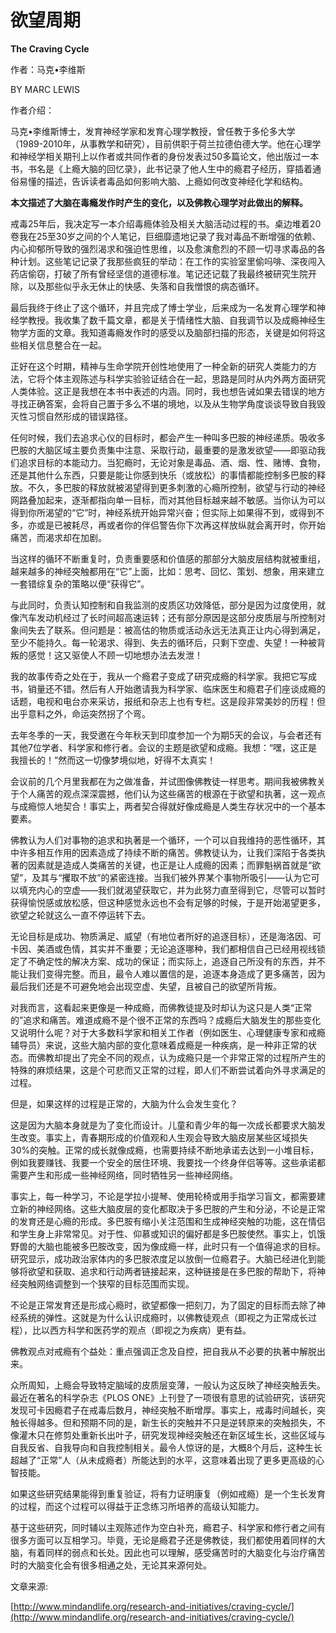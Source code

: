 # 欲望周期

**The Craving Cycle**

作者：马克•李维斯

BY MARC LEWIS

作者介绍：

马克•李维斯博士，发育神经学家和发育心理学教授，曾任教于多伦多大学（1989-2010年，从事教学和研究），目前供职于荷兰拉德伯德大学。他在心理学和神经学相关期刊上以作者或共同作者的身份发表过50多篇论文，他出版过一本书，书名是《上瘾大脑的回忆录》，此书记录了他人生中的瘾君子经历，穿插着通俗易懂的描述，告诉读者毒品如何影响大脑、上瘾如何改变神经化学和结构。

**本文描述了大脑在毒瘾发作时产生的变化，以及佛教心理学对此做出的解释。**

戒毒25年后，我决定写一本介绍毒瘾体验及相关大脑活动过程的书。桌边堆着20卷我在25至30岁之间的个人笔记，巨细靡遗地记录了我对毒品不断增强的依赖、内心抑郁所导致的强烈渴求和强迫性思维，以及愈演愈烈的不顾一切寻求毒品的各种计划。这些笔记记录了我那些疯狂的举动：在工作的实验室里偷吗啡、深夜闯入药店偷窃，打破了所有曾经坚信的道德标准。笔记还记载了我最终被研究生院开除，以及那些似乎永无休止的快感、失落和自我憎恨的病态循环。

最后我终于终止了这个循环，并且完成了博士学业，后来成为一名发育心理学和神经学教授。我收集了数千篇文章，都是关于情绪性大脑、自我调节以及成瘾神经生物学方面的文章。我知道毒瘾发作时的感受以及脑部扫描的形态，关键是如何将这些相关信息整合在一起。

正好在这个时期，精神与生命学院开创性地使用了一种全新的研究人类能力的方法，它将个体主观陈述与科学实验验证结合在一起，思路是同时从内外两方面研究人类体验。这正是我想在本书中表述的内涵。同时，我也想告诫如果去错误的地方寻找正确答案，会将自己置于多么不堪的境地，以及从生物学角度谈谈导致自我毁灭性习惯自然形成的错误路径。

任何时候，我们去追求心仪的目标时，都会产生一种叫多巴胺的神经递质。吸收多巴胺的大脑区域主要负责集中注意、采取行动，最重要的是激发欲望——即驱动我们追求目标的本能动力。当犯瘾时，无论对象是毒品、酒、烟、性、赌博、食物，还是其他什么东西，只要是能让你感到快乐（或放松）的事情都能控制多巴胺的释放。不久，多巴胺的释放就被渴望得到更多刺激的心瘾所控制，欲望与行动的神经网路叠加起来，逐渐都指向单一目标，而对其他目标越来越不敏感。当你认为可以得到你所渴望的“它”时，神经系统开始异常兴奋；但实际上如果得不到，或得到不多，亦或是已被耗尽，再或者你的伴侣警告你下次再这样放纵就会离开时，你开始痛苦，而渴求却在加剧。

当这样的循环不断重复时，负责重要感和价值感的那部分大脑皮层结构就被重组，越来越多的神经突触都用在“它”上面，比如：思考、回忆、策划、想象，用来建立一套错综复杂的策略以便“获得它”。

与此同时，负责认知控制和自我监测的皮质区功效降低，部分是因为过度使用，就像汽车发动机经过了长时间超高速运转；还有部分原因是这部分皮质层与所控制对象间失去了联系。但问题是：被高估的物质或活动永远无法真正让内心得到满足，至少不能持久。每一轮渴求、得到、失去的循环后，只剩下空虚、失望！一种被背叛的感觉！这又驱使人不顾一切地想办法去发泄！

我的故事传奇之处在于，我从一个瘾君子变成了研究成瘾的科学家。我把它写成书，销量还不错。然后有人开始邀请我为科学家、临床医生和瘾君子们座谈成瘾的话题，电视和电台亦来采访，报纸和杂志上也有专栏。这是段非常美妙的历程！但出乎意料之外，命运突然拐了个弯。

去年冬季的一天，我受邀在今年秋天到印度参加一个为期5天的会议，与会者还有其他7位学者、科学家和修行者。会议的主题是欲望和成瘾。我想：“嘿，这正是我擅长的！”然而这一切像梦境似地，好得不太真实！

会议前的几个月里我都在为之做准备，并试图像佛教徒一样思考。期间我被佛教关于个人痛苦的观点深深震撼，他们认为这些痛苦的根源在于欲望和执著，这一观点与成瘾惊人地契合！事实上，两者契合得就好像成瘾是人类生存状况中的一个基本要素。

佛教认为人们对事物的追求和执著是一个循环，一个可以自我维持的恶性循环，其中许多相互作用的因素造成了持续不断的痛苦。佛教徒认为，让我们深陷于各类执著的因素就是造成人类痛苦的关键，也正是让人成瘾的因素；而罪魁祸首就是“欲望”，及其与“攫取不放”的紧密连接。当我们被外界某个事物所吸引——认为它可以填充内心的空虚——我们就渴望获取它，并为此努力直至得到它，尽管可以暂时获得愉悦感或放松感，但这种感觉永远也不会有足够的时候，于是开始渴望更多，欲望之轮就这么一直不停运转下去。

无论目标是成功、物质满足、威望（有地位者所好的追逐目标），还是海洛因、可卡因、美酒或色情，其实并不重要；无论追逐哪种，我们都相信自己已经用视线锁定了不确定性的解决方案、成功的保证；而实际上，追逐自己所没有的东西，并不能让我们变得完整。而且，最令人难以置信的是，追逐本身造成了更多痛苦，因为最后我们还是不可避免地会出现空虚、失望，且被自己的欲望所背叛。

对我而言，这看起来更像是一种成瘾，而佛教徒提及时却认为这只是人类“正常的”追求和痛苦。难道成瘾不是个很不正常的东西吗？成瘾后大脑发生的那些变化又说明什么呢？对于大多数科学家和相关工作者（例如医生、心理健康专家和戒瘾辅导员）来说，这些大脑内部的变化意味着成瘾是一种疾病，是一种非正常的状态。而佛教却提出了完全不同的观点，认为成瘾只是一个非常正常的过程所产生的特殊的麻烦结果，这是个可悲而又正常的过程，即人们不断尝试着向外寻求满足的过程。

但是，如果这样的过程是正常的，大脑为什么会发生变化？

这是因为大脑本身就是为了变化而设计。儿童和青少年的每一次成长都要求大脑发生改变。事实上，青春期形成的价值观和人生观会导致大脑皮层某些区域损失30%的突触。正常的成长就像成瘾，也需要持续不断地承诺去达到一小堆目标，例如我要赚钱、我要一个安全的居住环境、我要找一个终身伴侣等等。这些承诺都需要产生和形成一些神经网络，同时牺牲另一些神经网络。

事实上，每一种学习，不论是学拉小提琴、使用轮椅或用手指学习盲文，都需要建立新的神经网络。这些大脑皮层的变化都取决于多巴胺的产生和分泌，不论是正常的发育还是心瘾的形成。多巴胺有缩小关注范围和生成神经突触的功能，这在情侣和学生身上非常常见。对于性、仰慕或知识的偏好都是多巴胺使然。事实上，饥饿野兽的大脑也能被多巴胺改变，因为像成瘾一样，此时只有一个值得追求的目标。研究显示，成功政治家体内的多巴胺浓度足以放倒一位瘾君子。大脑已经进化到能够将欲望和获取、追求和行动两者链接起来，这种链接是在多巴胺的帮助下，将神经突触网络调整到一个狭窄的目标范围而实现。

不论是正常发育还是形成心瘾时，欲望都像一把刻刀，为了固定的目标而去除了神经系统的弹性。这就是为什么认识成瘾时，以佛教徒观点（即视之为正常成长过程），比以西方科学和医药学的观点（即视之为疾病）更有益。

佛教观点对戒瘾有个益处：重点强调正念及自控，把自我从不必要的执著中解脱出来。

众所周知，上瘾会导致特定脑域的皮质层变薄，一般认为这反映了神经突触丢失。最近在著名的科学杂志《PLOS ONE》上刊登了一项很有意思的试验研究，该研究发现可卡因瘾君子在戒毒后数月，神经突触不断增厚。事实上，戒毒时间越长，突触长得越多。但和预期不同的是，新生长的突触并不只是逆转原来的突触损失，不像灌木只在修剪处重新长出叶子，研究发现神经突触还在新区域生长，这些区域与自我反省、自我导向和自我控制相关。最令人惊讶的是，大概8个月后，这种生长超越了“正常”人（从未成瘾者）所能达到的水平，这意味着出现了更多更高级的心智技能。

如果这些研究结果能得到重复验证，将有力证明康复（例如戒瘾）是一个生长发育的过程，而这个过程可以得益于正念练习所培养的高级认知能力。

基于这些研究，同时辅以主观陈述作为空白补充，瘾君子、科学家和修行者之间有很多方面可以互相学习。毕竟，无论是瘾君子还是佛教徒，我们都使用着同样的大脑，有着同样的弱点和长处。因此也可以理解，感受痛苦时的大脑变化与治疗痛苦时的大脑变化会有很多相通之处，无论其来源何处。

文章来源:

[http://www.mindandlife.org/research-and-initiatives/craving-cycle/](http://www.mindandlife.org/research-and-initiatives/craving-cycle/)

